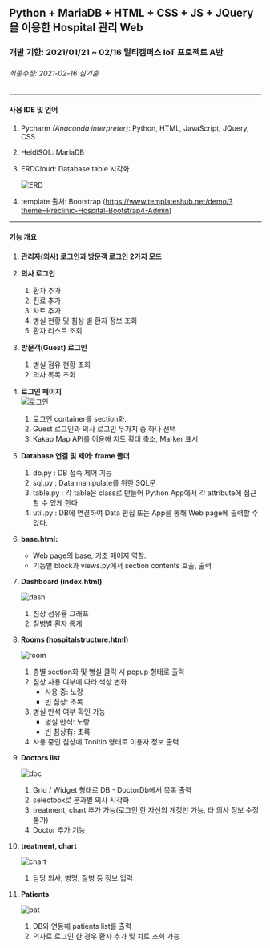 ## Python + MariaDB + HTML + CSS + JS + JQuery을 이용한 Hospital 관리 Web

### 개발 기한: 2021/01/21 ~ 02/16 멀티캠퍼스 IoT 프로젝트 A반
###### 최종수정: 2021-02-16 심기훈
------------------------------------------------------------------
#### 사용 IDE 및 언어
  1. Pycharm *(Anaconda interpreter)*: Python, HTML, JavaScript, JQuery, CSS
  2. HeidiSQL: MariaDB
  3. ERDCloud: Database table 시각화
        
        ![ERD](https://user-images.githubusercontent.com/37172546/107970973-32824180-6ff5-11eb-8905-f280935409ff.jpg)

  4. template 출처: Bootstrap (https://www.templateshub.net/demo/?theme=Preclinic-Hospital-Bootstrap4-Admin)
  ------------------------------------------------------------------
  
#### 기능 개요
  1. **관리자(의사) 로그인과 방문객 로그인 2가지 모드**
  2. **의사 로그인**
      1. 환자 추가
      2. 진료 추가
      3. 차트 추가
      4. 병실 현황 및 침상 별 환자 정보 조회
      5. 환자 리스트 조회
  
  3. **방문객(Guest) 로그인**
      1. 병실 점유 현황 조회
      2. 의사 목록 조회
      
  4. **로그인 페이지**      
      ![로그인](https://user-images.githubusercontent.com/37172546/107971118-6493a380-6ff5-11eb-8002-1c97426ce639.JPG)
      1. 로그인 container를 section화.
      2. Guest 로그인과 의사 로그인 두가지 중 하나 선택
      3. Kakao Map API를 이용해 지도 확대 축소, Marker 표시
  
  5. **Database 연결 및 제어: frame 폴더**
      1. db.py : DB 접속 제어 기능
      2. sql.py : Data manipulate를 위한 SQL문
      3. table.py : 각 table은 class로 만들어 Python App에서 각 attribute에 접근할 수 있게 한다
      4. util.py : DB에 연결하여 Data 편집 또는 App을 통해 Web page에 출력할 수 있다.
  
  6. **base.html:** 
      - Web page의 base, 기초 페이지 역할. 
      - 기능별 block과 views.py에서 section contents 호출, 출력
  
  7. **Dashboard (index.html)**
  
        ![dash](https://user-images.githubusercontent.com/37172546/107970937-2302f880-6ff5-11eb-922b-ef908c1bd556.JPG)      
      1. 침상 점유율 그래프
      2. 질병별 환자 통계
  
  8. **Rooms (hospitalstructure.html)**
  
      ![room](https://user-images.githubusercontent.com/37172546/107970852-06ff5700-6ff5-11eb-953a-72df1fdf4eb6.jpg)
      1. 층별 section화 및 병실 클릭 시 popup 형태로 출력
      2. 침상 사용 여부에 따라 색상 변화
          - 사용 중: 노랑
          - 빈 침상: 초록
      3. 병실 만석 여부 확인 가능
          - 병실 만석: 노랑
          - 빈 침상有: 초록
      4. 사용 중인 침상에 Tooltip 형태로 이용자 정보 출력

  9. **Doctors list**
  
        ![doc](https://user-images.githubusercontent.com/37172546/107971561-f9969c80-6ff5-11eb-83ea-4b9fe1a540d1.jpg)
      1. Grid / Widget 형태로 DB - DoctorDb에서 목록 출력
      2. selectbox로 분과별 의사 시각화
      3. treatment, chart 추가 가능(로그인 한 자신의 계정만 가능, 타 의사 정보 수정 불가)
      4. Doctor 추가 기능

  10. **treatment, chart**
  
        ![chart](https://user-images.githubusercontent.com/37172546/107971891-6316ab00-6ff6-11eb-8bbd-35afd435fa20.JPG)
      1. 담당 의사, 병명, 질병 등 정보 입력
      
  11. **Patients**
  
        ![pat](https://user-images.githubusercontent.com/37172546/107971712-2945a480-6ff6-11eb-82ec-5b9bd2bed358.jpg)
      1. DB와 연동해 patients list를 출력
      2. 의사로 로그인 한 경우 환자 추가 및 차트 조회 가능
  
